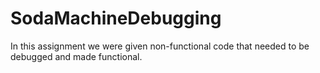 # SodaMachineDebugging
In this assignment we were given non-functional code that needed to be debugged and made functional. 
